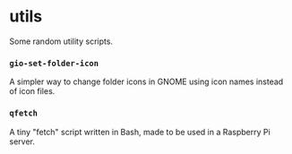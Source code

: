 # utils

Some random utility scripts.

### `gio-set-folder-icon`

A simpler way to change folder icons in GNOME using icon names instead of icon files.

### `qfetch`

A tiny "fetch" script written in Bash, made to be used in a Raspberry Pi server.
